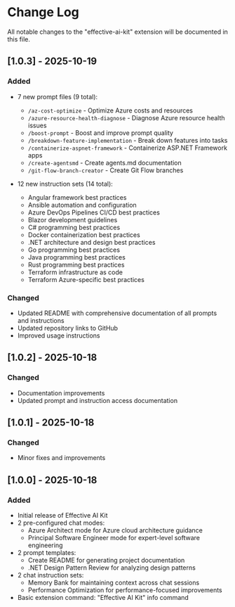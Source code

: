 # Change Log

All notable changes to the "effective-ai-kit" extension will be documented in this file.

## [1.0.3] - 2025-10-19

### Added
- 7 new prompt files (9 total):
  - `/az-cost-optimize` - Optimize Azure costs and resources
  - `/azure-resource-health-diagnose` - Diagnose Azure resource health issues
  - `/boost-prompt` - Boost and improve prompt quality
  - `/breakdown-feature-implementation` - Break down features into tasks
  - `/containerize-aspnet-framework` - Containerize ASP.NET Framework apps
  - `/create-agentsmd` - Create agents.md documentation
  - `/git-flow-branch-creator` - Create Git Flow branches

- 12 new instruction sets (14 total):
  - Angular framework best practices
  - Ansible automation and configuration
  - Azure DevOps Pipelines CI/CD best practices
  - Blazor development guidelines
  - C# programming best practices
  - Docker containerization best practices
  - .NET architecture and design best practices
  - Go programming best practices
  - Java programming best practices
  - Rust programming best practices
  - Terraform infrastructure as code
  - Terraform Azure-specific best practices

### Changed
- Updated README with comprehensive documentation of all prompts and instructions
- Updated repository links to GitHub
- Improved usage instructions

## [1.0.2] - 2025-10-18

### Changed
- Documentation improvements
- Updated prompt and instruction access documentation

## [1.0.1] - 2025-10-18

### Changed
- Minor fixes and improvements

## [1.0.0] - 2025-10-18

### Added
- Initial release of Effective AI Kit
- 2 pre-configured chat modes:
  - Azure Architect mode for Azure cloud architecture guidance
  - Principal Software Engineer mode for expert-level software engineering
- 2 prompt templates:
  - Create README for generating project documentation
  - .NET Design Pattern Review for analyzing design patterns
- 2 chat instruction sets:
  - Memory Bank for maintaining context across chat sessions
  - Performance Optimization for performance-focused improvements
- Basic extension command: "Effective AI Kit" info command